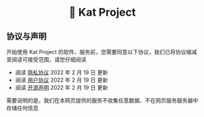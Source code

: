 <h1 align="center">🌋 Kat Project</h1>

## 协议与声明

开始使用 Kat Project 的软件、服务前，您需要同意以下协议，我们已将协议缩减至阅读可接受范围，请您仔细阅读

- 阅读 [隐私协议](privacy-policy.md) 2022 年 2 月 19 日 更新
- 阅读 [用户协议](terms-of-use.md) 2022 年 2 月 19 日 更新
- 阅读 [开源声明](open-source-license.md) 2022 年 2 月 19 日 更新

需要说明的是，我们在本网页提供的服务不收集任意数据、不在网页服务服务器中存储任何信息
